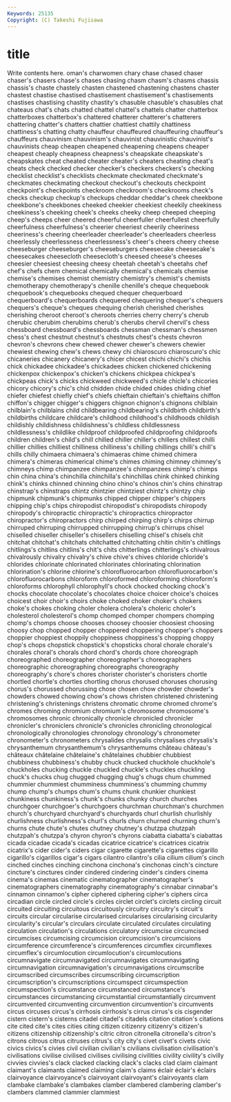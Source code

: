 ```yaml
---
Keywords: 25135 
Copyright: (C) Takeshi Fujisawa
---
```


# title

Write contents here.
oman's charwomen chary chase
chased chaser chaser's chasers chase's chases chasing chasm chasm's chasms
chassis chassis's chaste chastely chasten chastened chastening chastens chaster chastest
chastise chastised chastisement chastisement's chastisements chastises chastising chastity chastity's chasuble
chasuble's chasubles chat chateaus chat's chats chatted chattel chattel's chattels
chatter chatterbox chatterboxes chatterbox's chattered chatterer chatterer's chatterers chattering chatter's
chatters chattier chattiest chattily chattiness chattiness's chatting chatty chauffeur chauffeured
chauffeuring chauffeur's chauffeurs chauvinism chauvinism's chauvinist chauvinistic chauvinist's chauvinists cheap
cheapen cheapened cheapening cheapens cheaper cheapest cheaply cheapness cheapness's cheapskate
cheapskate's cheapskates cheat cheated cheater cheater's cheaters cheating cheat's cheats
check checked checker checker's checkers checkers's checking checklist checklist's checklists
checkmate checkmated checkmate's checkmates checkmating checkout checkout's checkouts checkpoint checkpoint's
checkpoints checkroom checkroom's checkrooms check's checks checkup checkup's checkups cheddar
cheddar's cheek cheekbone cheekbone's cheekbones cheeked cheekier cheekiest cheekily cheekiness
cheekiness's cheeking cheek's cheeks cheeky cheep cheeped cheeping cheep's cheeps
cheer cheered cheerful cheerfuller cheerfullest cheerfully cheerfulness cheerfulness's cheerier cheeriest
cheerily cheeriness cheeriness's cheering cheerleader cheerleader's cheerleaders cheerless cheerlessly cheerlessness
cheerlessness's cheer's cheers cheery cheese cheeseburger cheeseburger's cheeseburgers cheesecake cheesecake's
cheesecakes cheesecloth cheesecloth's cheesed cheese's cheeses cheesier cheesiest cheesing cheesy
cheetah cheetah's cheetahs chef chef's chefs chem chemical chemically chemical's
chemicals chemise chemise's chemises chemist chemistry chemistry's chemist's chemists chemotherapy
chemotherapy's chenille chenille's cheque chequebook chequebook's chequebooks chequed chequer chequerboard
chequerboard's chequerboards chequered chequering chequer's chequers chequers's cheque's cheques chequing
cherish cherished cherishes cherishing cheroot cheroot's cheroots cherries cherry cherry's
cherub cherubic cherubim cherubims cherub's cherubs chervil chervil's chess chessboard
chessboard's chessboards chessman chessman's chessmen chess's chest chestnut chestnut's chestnuts
chest's chests chevron chevron's chevrons chew chewed chewer chewer's chewers
chewier chewiest chewing chew's chews chewy chi chiaroscuro chiaroscuro's chic
chicaneries chicanery chicanery's chicer chicest chichi chichi's chichis chick chickadee
chickadee's chickadees chicken chickened chickening chickenpox chickenpox's chicken's chickens chickpea
chickpea's chickpeas chick's chicks chickweed chickweed's chicle chicle's chicories chicory
chicory's chic's chid chidden chide chided chides chiding chief chiefer
chiefest chiefly chief's chiefs chieftain chieftain's chieftains chiffon chiffon's chigger
chigger's chiggers chignon chignon's chignons chilblain chilblain's chilblains child childbearing
childbearing's childbirth childbirth's childbirths childcare childcare's childhood childhood's childhoods childish
childishly childishness childishness's childless childlessness childlessness's childlike childproof childproofed childproofing
childproofs children children's child's chill chilled chiller chiller's chillers chillest
chilli chillier chillies chilliest chilliness chilliness's chilling chillings chilli's chill's
chills chilly chimaera chimaera's chimaeras chime chimed chimera chimera's chimeras
chimerical chime's chimes chiming chimney chimney's chimneys chimp chimpanzee chimpanzee's
chimpanzees chimp's chimps chin china china's chinchilla chinchilla's chinchillas chink
chinked chinking chink's chinks chinned chinning chino chino's chinos chin's
chins chinstrap chinstrap's chinstraps chintz chintzier chintziest chintz's chintzy chip
chipmunk chipmunk's chipmunks chipped chipper chipper's chippers chipping chip's chips
chiropodist chiropodist's chiropodists chiropody chiropody's chiropractic chiropractic's chiropractics chiropractor chiropractor's
chiropractors chirp chirped chirping chirp's chirps chirrup chirruped chirruping chirrupped
chirrupping chirrup's chirrups chisel chiselled chiseller chiseller's chisellers chiselling chisel's
chisels chit chitchat chitchat's chitchats chitchatted chitchatting chitin chitin's chitlings
chitlings's chitlins chitlins's chit's chits chitterlings chitterlings's chivalrous chivalrously chivalry
chivalry's chive chive's chives chloride chloride's chlorides chlorinate chlorinated chlorinates
chlorinating chlorination chlorination's chlorine chlorine's chlorofluorocarbon chlorofluorocarbon's chlorofluorocarbons chloroform chloroformed
chloroforming chloroform's chloroforms chlorophyll chlorophyll's chock chocked chocking chock's chocks
chocolate chocolate's chocolates choice choicer choice's choices choicest choir choir's
choirs choke choked choker choker's chokers choke's chokes choking choler
cholera cholera's choleric choler's cholesterol cholesterol's chomp chomped chomper chompers
chomping chomp's chomps choose chooses choosey choosier choosiest choosing choosy
chop chopped chopper choppered choppering chopper's choppers choppier choppiest choppily
choppiness choppiness's chopping choppy chop's chops chopstick chopstick's chopsticks choral
chorale chorale's chorales choral's chorals chord chord's chords chore choreograph
choreographed choreographer choreographer's choreographers choreographic choreographing choreographs choreography choreography's chore's
chores chorister chorister's choristers chortle chortled chortle's chortles chortling chorus
chorused choruses chorusing chorus's chorussed chorussing chose chosen chow chowder
chowder's chowders chowed chowing chow's chows christen christened christening christening's
christenings christens chromatic chrome chromed chrome's chromes chroming chromium chromium's
chromosome chromosome's chromosomes chronic chronically chronicle chronicled chronicler chronicler's chroniclers
chronicle's chronicles chronicling chronological chronologically chronologies chronology chronology's chronometer chronometer's
chronometers chrysalides chrysalis chrysalises chrysalis's chrysanthemum chrysanthemum's chrysanthemums château château's
châteaux châtelaine châtelaine's châtelaines chubbier chubbiest chubbiness chubbiness's chubby chuck
chucked chuckhole chuckhole's chuckholes chucking chuckle chuckled chuckle's chuckles chuckling
chuck's chucks chug chugged chugging chug's chugs chum chummed chummier
chummiest chumminess chumminess's chumming chummy chump chump's chumps chum's chums
chunk chunkier chunkiest chunkiness chunkiness's chunk's chunks chunky church churches
churchgoer churchgoer's churchgoers churchman churchman's churchmen church's churchyard churchyard's churchyards
churl churlish churlishly churlishness churlishness's churl's churls churn churned churning
churn's churns chute chute's chutes chutney chutney's chutzpa chutzpah chutzpah's
chutzpa's chyron chyron's chyrons ciabatta ciabatta's ciabattas cicada cicadae cicada's
cicadas cicatrice cicatrice's cicatrices cicatrix cicatrix's cider cider's ciders cigar
cigarette cigarette's cigarettes cigarillo cigarillo's cigarillos cigar's cigars cilantro cilantro's
cilia cilium cilium's cinch cinched cinches cinching cinchona cinchona's cinchonas
cinch's cincture cincture's cinctures cinder cindered cindering cinder's cinders cinema
cinema's cinemas cinematic cinematographer cinematographer's cinematographers cinematography cinematography's cinnabar cinnabar's
cinnamon cinnamon's cipher ciphered ciphering cipher's ciphers circa circadian circle
circled circle's circles circlet circlet's circlets circling circuit circuited circuiting
circuitous circuitously circuitry circuitry's circuit's circuits circular circularise circularised circularises
circularising circularity circularity's circular's circulars circulate circulated circulates circulating circulation
circulation's circulations circulatory circumcise circumcised circumcises circumcising circumcision circumcision's circumcisions
circumference circumference's circumferences circumflex circumflexes circumflex's circumlocution circumlocution's circumlocutions circumnavigate
circumnavigated circumnavigates circumnavigating circumnavigation circumnavigation's circumnavigations circumscribe circumscribed circumscribes circumscribing
circumscription circumscription's circumscriptions circumspect circumspection circumspection's circumstance circumstanced circumstance's circumstances
circumstancing circumstantial circumstantially circumvent circumvented circumventing circumvention circumvention's circumvents circus
circuses circus's cirrhosis cirrhosis's cirrus cirrus's cis cisgender cistern cistern's
cisterns citadel citadel's citadels citation citation's citations cite cited cite's
cites cities citing citizen citizenry citizenry's citizen's citizens citizenship citizenship's
citric citron citronella citronella's citron's citrons citrous citrus citruses citrus's
city city's civet civet's civets civic civics civics's civies civil
civilian civilian's civilians civilisation civilisation's civilisations civilise civilised civilises civilising
civilities civility civility's civilly civvies civvies's clack clacked clacking clack's
clacks clad claim claimant claimant's claimants claimed claiming claim's claims
éclair éclair's éclairs clairvoyance clairvoyance's clairvoyant clairvoyant's clairvoyants clam clambake
clambake's clambakes clamber clambered clambering clamber's clambers clammed clammier clammiest
